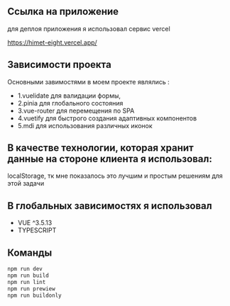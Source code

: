 ## Ссылка на приложение
для деплоя приложения я использовал сервис vercel
 
https://himet-eight.vercel.app/

## Зависимости проекта

Основными завимостями в моем проекте являлись : 
* 1.vuelidate для валидации формы,
* 2.pinia для глобального состояния
* 3.vue-router для перемещения по SPA
* 4.vuetify для быстрого создания адаптивных компонентов
* 5.mdi для использования различных иконок

## В качестве технологии, которая хранит данные на стороне клиента я использовал:

localStorage, тк мне показалось это лучшим и простым решениям для этой задачи



## В глобальных зависимостях я использовал

* VUE ^3.5.13
* TYPESCRIPT

## Команды 

```sh
npm run dev
npm run build
npm run lint
npm run prewiew
npm run buildonly
```

